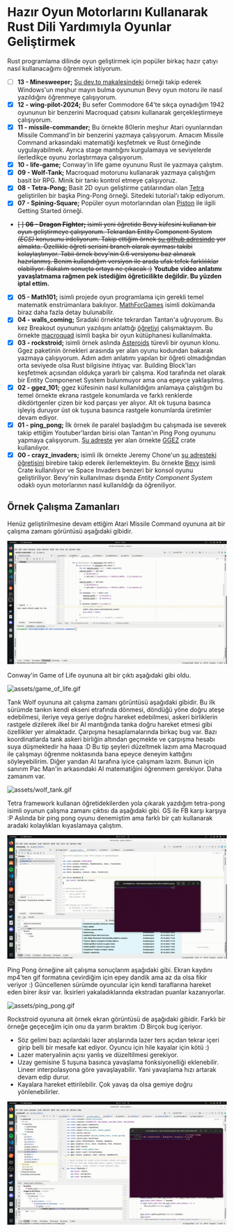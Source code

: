 # Hazır Oyun Motorlarını Kullanarak Rust Dili Yardımıyla Oyunlar Geliştirmek

Rust programlama dilinde oyun geliştirmek için popüler birkaç hazır çatıyı nasıl kullanacağımı öğrenmek istiyorum. 

- [ ] **13 - Minesweeper;** [Şu dev.to makalesindeki](https://dev.to/qongzi/bevy-minesweeper-part-1-534c) örneği takip ederek Windows'un meşhur mayın bulma oyununun Bevy oyun motoru ile nasıl yazıldığını öğrenmeye çalışıyorum.
- [x] **12 - wing-pilot-2024;** Bu sefer Commodore 64'te sıkça oynadığım 1942 oyununun bir benzerini Macroquad çatısını kullanarak gerçekleştirmeye çalışıyorum.
- [x] **11 - missile-commander;** Bu örnekte 80lerin meşhur Atari oyunlarından Missile Command'in bir benzerini yazmaya çalışıyorum. Amacım Missile Command arkasındaki matematiği keşfetmek ve Rust örneğinde uygulayabilmek. Ayrıca stage mantığını kurgulamaya ve seviyelerde ilerledikçe oyunu zorlaştırmaya çalışıyorum.
- [x] **10 - life-game;** Conway'in life game oyununu Rust ile yazmaya çalıştım.
- [x] **09 - Wolf-Tank;** Macroquad motorunu kullanarak yazmaya çalıştığım basit bir RPG. Minik bir tankı kontrol etmeye çalışıyoruz.
- [x] **08 - Tetra-Pong;** Basit 2D oyun geliştirme çatılarından olan [Tetra](https://tetra.seventeencups.net/) geliştirilen bir başka Ping-Pong örneği. Sitedeki tutorial'ı takip ediyorum.
- [x] **07 - Spining-Square;** Popüler oyun motorlarından olan [Piston](https://crates.io/crates/piston) ile ilgili Getting Started örneği.
- ~~[ ] **06 - Dragon Fighter;** isimli yeni öğretide Bevy küfesini kullanan bir oyun geliştirmeye çalışıyorum. Tekrardan Entity Component System _(ECS)_ konusunu irdeliyorum. Takip ettiğim örnek [şu github adresinde](https://github.com/mwbryant/rpg-bevy-tutorial/tree/master) yer almakta. Özellikle öğreti serisini branch olarak ayırması takibi kolaylaştırıyor. Tabii örnek bevy'nin 0.6 versiyonu baz alınarak hazırlanmış. Benim kullandığım versiyon ile arada ufak tefek farklılıklar olabiliyor. Bakalım sonuçta ortaya ne çıkacak :)~~ __Youtube video anlatımı yavaşlatmama rağmen pek istediğim öğreticilikte değildir. Bu yüzden iptal ettim.__
- [x] **05 - Math101;** isimli projede oyun programlama için gerekli temel matematik enstrümanlara bakılıyor. [MathForGames](MathForGames.md) isimli dokümanda biraz daha fazla detay bulunabilir.
- [x] **04 - walls_coming;** Sıradaki örnekte tekrardan Tantan'a uğruyorum. Bu kez Breakout oyununun yazılışını anlattığı [öğretiyi](https://youtu.be/xQ9YTY7ZgsI) çalışmaktayım. Bu örnekte [macroquad](https://github.com/not-fl3/macroquad) isimli başka bir oyun kütüphanesi kullanılmakta.
- [x] **03 - rockstroid;** isimli örnek aslında [Asteroids](https://en.wikipedia.org/wiki/Asteroids_(video_game)) türevli bir oyunun klonu. Ggez paketinin örnekleri arasında yer alan oyunu kodundan bakarak yazmaya çalışıyorum. Adım adım anlatımı yapılan bir öğreti olmadığından orta seviyede olsa Rust bilgisine ihtiyaç var. Building Block'ları keşfetmek açısından oldukça yararlı bir çalışma. Kod tarafında net olarak bir Entity Componenet System bulunmuyor ama ona epeyce yaklaşılmış.
- [x] **02 - ggez_101;** ggez küfesinin nasıl kullanıldığını anlamaya çalıştığım bu temel örnekte ekrana rastgele konumlarda ve farklı renklerde dikdörtgenler çizen bir kod parçası yer alıyor. Alt ok tuşuna basınca işleyiş duruyor üst ok tuşuna basınca rastgele konumlarda üretimler devam ediyor.
- [x] **01 - ping_pong;** İlk örnek ile paralel başladığım bu çalışmada ise severek takip ettiğim Youtuber'lardan birisi olan Tantan'ın Ping Pong oyununu yapmaya çalışıyorum. [Şu adreste](https://www.youtube.com/watch?v=TUE_HSgQiG0&list=PLY-17mI_rla7-lZ3Cj4mKLFXgEHaVGHWA) yer alan örnekte [GGEZ](https://crates.io/crates/ggez) crate kullanılıyor.
- [x] **00 - crayz_invaders;** isimli ilk örnekte Jeremy Chone'un [şu adresteki öğretisini](https://www.youtube.com/watch?v=j7qHwb7geIM) birebire takip ederek ilerlemekteyim. Bu örnekte [Bevy](https://crates.io/crates/bevy) isimli Crate kullanılıyor ve Space Invaders benzeri bir konsol oyunu geliştiriliyor. Bevy'nin kullanılması dışında _Entity Component System_ odaklı oyun motorlarının nasıl kullanıldığı da öğreniliyor.

## Örnek Çalışma Zamanları

Henüz geliştirilmesine devam ettiğim Atari Missile Command oyununa ait bir çalışma zamanı görüntüsü aşağıdaki gibidir.

![assets/miscmdgp.gif](assets/miscmdgp.gif)

Conway'in Game of Life oyununa ait bir çıktı aşağıdaki gibi oldu. 

![assets/game_of_life.gif](assets/game_of_life.gif)

Tank Wolf oyununa ait çalışma zamanı görüntüsü aşağıdaki gibidir. Bu ilk sürümde tankın kendi ekseni etrafında dönmesi, döndüğü yöne doğru ateşe edebilmesi, ileriye veya geriye doğru hareket edebilmesi, askeri birliklerin rastgele dizilerek ilkel bir AI mantığında tanka doğru hareket etmesi gibi özellikler yer almaktadır. Çarpışma hesaplamalarında birkaç bug var. Bazı koordinatlarda tank askeri birliğin altından geçmekte ve çarpışma hesabı suya düşmektedir ha haaa :D Bu tip şeyleri düzeltmek lazım ama Macroquad ile çalışmayı öğrenme noktasında bana epeyce deneyim kattığını söyleyebilirim. Diğer yandan AI tarafına iyice çalışmam lazım. Bunun için sanırım Pac Man'in arkasındaki AI matematiğini öğrenmem gerekiyor. Daha zamanım var.

![assets/wolf_tank.gif](assets/wolf_tank.gif)

Tetra framework kullanan öğretidekilerden yola çıkarak yazdığım tetra-pong isimli oyunun çalışma zamanı çıktısı da aşağıdaki gibi. GS ile FB karşı karşıya :P Aslında bir ping pong oyunu denemiştim ama farklı bir çatı kullanarak aradaki kolaylıkları kıyaslamaya çalıştım.

![assets/tetra-pong.gif](assets/tetrapong.gif)

Ping Pong örneğine ait çalışma sonuçlarım aşağıdaki gibi. Ekran kaydını mp4'ten gif formatına çevirdiğim için epey dandik ama az da olsa fikir veriyor :)
Güncellenen sürümde oyuncular için kendi taraflarına hareket eden birer iksir var. İksirleri yakaladıklarında ekstradan puanlar kazanıyorlar.

![assets/ping_pong.gif](assets/ping_pong.gif)

Rockstroid oyununa ait örnek ekran görüntüsü de aşağıdaki gibidir. Farklı bir örneğe geçeceğim için onu da yarım bıraktım :D Birçok bug içeriyor. 

- Söz gelimi bazı açılardaki lazer atışlarında lazer ters açıdan tekrar içeri girip belli bir mesafe kat ediyor. Oyuncu için hile kayalar için kötü :) 
- Lazer materyalinin açısı yanlış ve düzeltilmesi gerekiyor. 
- Uzay gemisine S tuşuna basınca yavaşlama fonksiyonelliği eklenebilir. Lineer interpolasyona göre yavaşlayabilir. Yani yavaşlama hızı artarak devam edip durur. 
- Kayalara hareket ettirilebilir. Çok yavaş da olsa gemiye doğru yönlenebilirler.

![assets/rockstroid.gif](assets/rockstroid.gif)